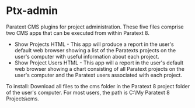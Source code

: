 # Ptx-admin
Paratext CMS plugins for project administration.
These five files comprise two CMS apps that can be executed from within Paratext 8.
  * Show Projects HTML - This app will produce a report in the user's default web browser showing a 
    list of the Paratexts projects on the user's computer with useful information about each project.
  * Show Project Users HTML - This app will a report in the user's default web browser showing a
    chart consisting of all Paratext projects on the user's computer and the Paratext users associated
    with each project.

To install:
Download all files to the cms folder in the Paratext 8 project folder of the user's computer. For most users,
the path is C:\My Paratext 8 Projects\cms\.
